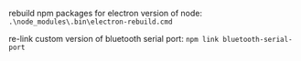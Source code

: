 rebuild npm packages for electron version of node: `.\node_modules\.bin\electron-rebuild.cmd`

re-link custom version of bluetooth serial port: `npm link bluetooth-serial-port`
